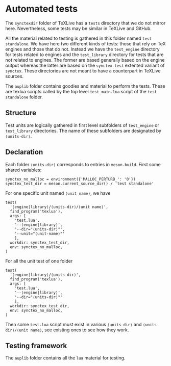 # Automated tests

The `synctexdir` folder of TeXLive has a `tests` directory that we do not mirror here. Nevertheless, some tests may be similar in TeXLive and GitHub. 

All the material related to testing is gathered in this folder named `test standalone`.
We have here two different kinds of tests: those that rely on TeX engines and those that do not. Instead we have the `test_engine` directory for tests related to engines and the `test_library` directory for tests that are not related to engines. The former are based generally based on the engine output whereas the latter are based on the `synctex-test` extented variant of `synctex`. These directories are not meant to have a counterpart in TeXLive sources.

The `auplib` folder contains goodies and material to perform the tests. These are texlua scripts called by the top level `test_main.lua` script of the `test standalone` folder.

## Structure

Test units are logically gathered in first level subfolders of `test_engine` or `test_library` directories. The name of these subfolders are designated by `⟨units-dir⟩`.

## Declaration

Each folder `⟨units-dir⟩` corresponds to entries in `meson.build`.
First some shared variables:
```
synctex_no_malloc = environment({'MALLOC_PERTURB_': '0'})
synctex_test_dir = meson.current_source_dir() / 'test standalone'
```

For one specific unit named `⟨unit name⟩`, we have
```
test(
  '⟨engine|library⟩/⟨units-dir⟩/⟨unit name⟩',
  find_program('texlua'),
  args: [
    'test.lua',
    '--⟨engine|library⟩',
    '--dir="⟨units-dir⟩"',
    '--unit="⟨unit-name⟩"'
    ],
  workdir: synctex_test_dir,
  env: synctex_no_malloc,
)
```
For all the unit test of one folder
```
test(
  '⟨engine|library⟩/⟨units-dir⟩',
  find_program('texlua'),
  args: [
    'test.lua',
    '--⟨engine|library⟩',
    '--dir="⟨units-dir⟩"'
    ],
  workdir: synctex_test_dir,
  env: synctex_no_malloc,
)
```
Then some `test.lua` script must exist in various `⟨units-dir⟩` and `⟨units-dir⟩/⟨unit name⟩`, see existing ones to see how they work.

## Testing framework

The `auplib` folder contains all the `lua` material for testing.
